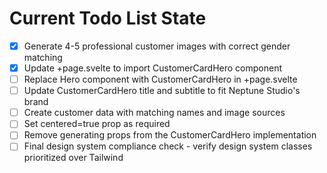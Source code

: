 <!-- DO NOT EDIT - Managed by todo_list tool -->
<!-- Updated: 2025-09-24T18:03:45.685Z -->

# Current Todo List State

- [x] Generate 4-5 professional customer images with correct gender matching
- [x] Update +page.svelte to import CustomerCardHero component
- [ ] Replace Hero component with CustomerCardHero in +page.svelte
- [ ] Update CustomerCardHero title and subtitle to fit Neptune Studio's brand
- [ ] Create customer data with matching names and image sources
- [ ] Set centered=true prop as required
- [ ] Remove generating props from the CustomerCardHero implementation
- [ ] Final design system compliance check - verify design system classes prioritized over Tailwind
